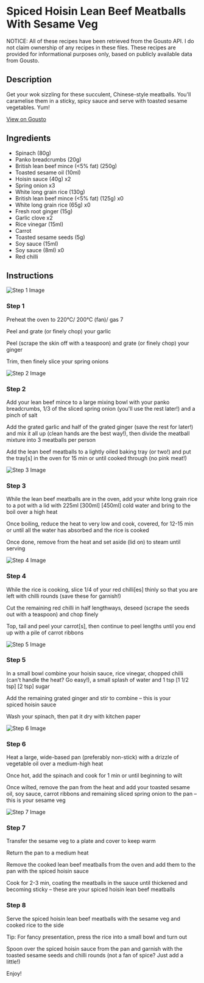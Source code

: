 # Spiced Hoisin Lean Beef Meatballs With Sesame Veg

NOTICE: All of these recipes have been retrieved from the Gousto API. I do not claim ownership of any recipes in these files. These recipes are provided for informational purposes only, based on publicly available data from Gousto.

## Description

Get your wok sizzling for these succulent, Chinese-style meatballs. You'll caramelise them in a sticky, spicy sauce and serve with toasted sesame vegetables. Yum!

[View on Gousto](https://www.gousto.co.uk/recipes/cookbook/spiced-hoisin-lean-beef-meatballs-sesame-greens)

## Ingredients

- Spinach (80g)
- Panko breadcrumbs (20g)
- British lean beef mince (<5% fat) (250g)
- Toasted sesame oil (10ml)
- Hoisin sauce (40g) x2
- Spring onion x3
- White long grain rice (130g)
- British lean beef mince (<5% fat) (125g) x0
- White long grain rice (65g) x0
- Fresh root ginger (15g)
- Garlic clove x2
- Rice vinegar (15ml)
- Carrot
- Toasted sesame seeds (5g)
- Soy sauce (15ml)
- Soy sauce (8ml) x0
- Red chilli

## Instructions

![Step 1 Image](https://production-media.gousto.co.uk/cms/recipe-step-image/Step-1-1732616781047-x200.jpg)

### Step 1

Preheat the oven to 220°C/ 200°C (fan)/ gas 7

Peel and grate (or finely chop) your garlic

Peel (scrape the skin off with a teaspoon) and grate (or finely chop) your ginger

Trim, then finely slice your spring onions

![Step 2 Image](https://production-media.gousto.co.uk/cms/recipe-step-image/Step-2-1623079271628-x200.jpg)

### Step 2

Add your lean beef mince to a large mixing bowl with your panko breadcrumbs, 1/3 of the sliced spring onion (you'll use the rest later!) and a pinch of salt

Add the grated garlic and half of the grated ginger (save the rest for later!) and mix it all up (clean hands are the best way!), then divide the meatball mixture into 3 meatballs per person

Add the lean beef meatballs to a lightly oiled baking tray (or two!) and put the tray[s] in the oven for 15 min or until cooked through (no pink meat!)

![Step 3 Image](https://production-media.gousto.co.uk/cms/recipe-step-image/step-3-1623079278277-x200.jpg)

### Step 3

While the lean beef meatballs are in the oven, add your white long grain rice to a pot with a lid with 225ml <span class="text-purple">[300ml]</span> <span class="text-danger">[450ml]</span> cold water and bring to the boil over a high heat

Once boiling, reduce the heat to very low and cook, covered, for 12-15 min or until all the water has absorbed and the rice is cooked

Once done, remove from the heat and set aside (lid on) to steam until serving

![Step 4 Image](https://production-media.gousto.co.uk/cms/recipe-step-image/step-4-1623079284005-x200.jpg)

### Step 4

While the rice is cooking, slice 1/4 of your red chilli[es] thinly so that you are left with chilli rounds (save these for garnish!)

Cut the remaining red chilli in half lengthways, deseed (scrape the seeds out with a teaspoon) and chop finely

Top, tail and peel your carrot[s], then continue to peel lengths until you end up with a pile of carrot ribbons

![Step 5 Image](https://production-media.gousto.co.uk/cms/recipe-step-image/step-5-1623079291143-x200.jpg)

### Step 5

In a small bowl combine your hoisin sauce, rice vinegar, chopped chilli (can't handle the heat? Go easy!), a small splash of water and 1 tsp <span class="text-purple">[1 1/2 tsp]</span> <span class="text-danger">[2 tsp]</span> sugar

Add the remaining grated ginger and stir to combine – this is your spiced hoisin sauce

Wash your spinach, then pat it dry with kitchen paper

![Step 6 Image](https://production-media.gousto.co.uk/cms/recipe-step-image/step-6-1623079297123-x200.jpg)

### Step 6

Heat a large, wide-based pan (preferably non-stick) with a drizzle of vegetable oil over a medium-high heat

Once hot, add the spinach and cook for 1 min or until beginning to wilt

Once wilted, remove the pan from the heat and add your toasted sesame oil, soy sauce, carrot ribbons and remaining sliced spring onion to the pan – this is your sesame veg

![Step 7 Image](https://production-media.gousto.co.uk/cms/recipe-step-image/Step-7-1623079303569-x200.jpg)

### Step 7

Transfer the sesame veg to a plate and cover to keep warm

Return the pan to a medium heat

Remove the cooked lean beef meatballs from the oven and add them to the pan with the spiced hoisin sauce

Cook for 2-3 min, coating the meatballs in the sauce until thickened and becoming sticky – these are your spiced hoisin lean beef meatballs

### Step 8

Serve the spiced hoisin lean beef meatballs with the sesame veg and cooked rice to the side

Tip: For fancy presentation, press the rice into a small bowl and turn out

Spoon over the spiced hoisin sauce from the pan and garnish with the toasted sesame seeds and chilli rounds (not a fan of spice? Just add a little!)

Enjoy!

